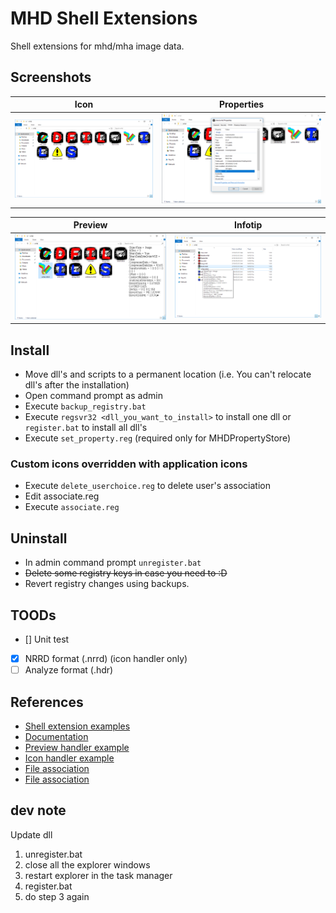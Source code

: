 # MHD Shell Extensions #
Shell extensions for mhd/mha image data.

## Screenshots ##
|Icon|Properties|
|---|---|
|![](screenshots/icons.png)|![](screenshots/properties.png)|

|Preview|Infotip|
|---|---|
|![](screenshots/preview.png)|![](screenshots/infotip.png)|

## Install ##
* Move dll's and scripts to a permanent location (i.e. You can't relocate dll's after the installation)
* Open command prompt as admin
* Execute `backup_registry.bat`
* Execute `regsvr32 <dll_you_want_to_install>` to install one dll or `register.bat` to install all dll's
* Execute `set_property.reg` (required only for MHDPropertyStore)

### Custom icons overridden with application icons ###
* Execute `delete_userchoice.reg` to delete user's association
* Edit associate.reg
* Execute `associate.reg`

## Uninstall ##
* In admin command prompt `unregister.bat`
* ~~Delete some registry keys in case you need to :D~~
* Revert registry changes using backups.
 
## TOODs ##
* [] Unit test
* [X] NRRD format (.nrrd) (icon handler only)
* [ ] Analyze format (.hdr)

## References ##
* [Shell extension examples](http://eternalwindows.jp/shell/shellex/shellex00.html)
* [Documentation](https://msdn.microsoft.com/library/windows/desktop/cc144067(v=vs.85).aspx)
* [Preview handler example](https://code.msdn.microsoft.com/windowsapps/CppShellExtPreviewHandler-58db53b8)
* [Icon handler example](https://www.codeproject.com/Articles/797/The-Complete-Idiot-s-Guide-to-Writing-Shell-Extens)
* [File association](https://www.glamenv-septzen.net/view/14)
* [File association](https://www.ipentec.com/document/windows-not-recovery-icon-in-extension-disassociation)

## dev note ##
Update dll
1. unregister.bat
2. close all the explorer windows
3. restart explorer in the task manager
4. register.bat
5. do step 3 again